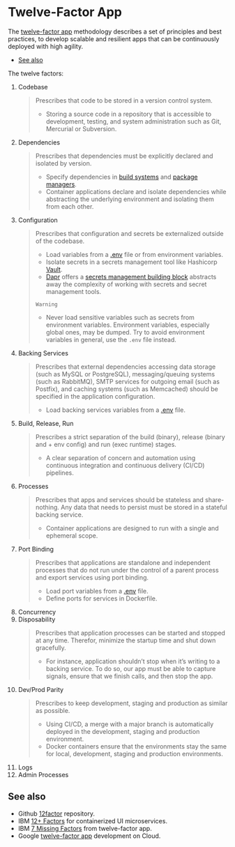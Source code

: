 # Twelve-Factor App

The [twelve-factor app](https://12factor.net/) methodology describes a set of principles and best practices, to develop scalable and resilient apps that can be continuously deployed with high agility.

- [See also](#see-also)

The twelve factors:

1. Codebase
   > Prescribes that code to be stored in a version control system.
   >
   > - Storing  a source code in a repository that is accessible to development, testing, and system administration such as Git, Mercurial or Subversion.
   >
2. Dependencies
   > Prescribes that dependencies must be explicitly declared and isolated by version.
   >
   > - Specify dependencies in [build systems](build-sytems.md) and [package managers](package-managers.md).
   > - Container applications declare and isolate dependencies while abstracting the underlying environment and isolating them from each other.
   >
3. Configuration
   > Prescribes that configuration and secrets be externalized outside of the codebase.
   >
   > - Load variables from a [.env](https://github.com/motdotla/dotenv) file or from environment variables.
   > - Isolate secrets in a secrets management tool like Hashicorp [Vault](https://github.com/hashicorp/vault).
   > - [Dapr](https://github.com/dapr/dapr) offers a [secrets management building block](https://docs.dapr.io/developing-applications/building-blocks/secrets/secrets-overview/) abstracts away the complexity of working with secrets and secret management tools.
   >
   > `Warning`
   >
   > - Never load sensitive variables such as secrets from environment variables. Environment variables, especially global ones, may be dumped. Try to avoid environment variables in general, use the `.env` file instead.
   >
4. Backing Services
   > Prescribes that external dependencies accessing data storage (such as MySQL or PostgreSQL), messaging/queuing systems (such as RabbitMQ), SMTP services for outgoing email (such as Postfix), and caching systems (such as Memcached) should be specified in the application configuration.
   >
   > - Load backing services variables from a [.env](https://github.com/motdotla/dotenv) file.
   >
5. Build, Release, Run
   > Prescribes a strict separation of the build (binary), release (binary and + env config) and run (exec runtime) stages.
   >
   > - A clear separation of concern and automation using continuous integration and continuous delivery (CI/CD) pipelines.
   >
6. Processes
   > Prescribes that apps and services should be stateless and share-nothing. Any data that needs to persist must be stored in a stateful backing service.
   >
   > - Container applications are designed to run with a single and ephemeral scope.
   >
7. Port Binding
   > Prescribes that applications are standalone and independent processes that do not run under the control of a parent process and export services using port binding.
   >
   > - Load port variables from a [.env](https://github.com/motdotla/dotenv) file.
   > - Define ports for services in Dockerfile.
   >
8. Concurrency
9. Disposability
   > Prescribes that application processes can be started and stopped at any time. Therefor, minimize the startup time and shut down gracefully.
   >
   > - For instance, application shouldn’t stop when it’s writing to a backing service. To do so, our app must be able to capture signals, ensure that we finish calls, and then stop the app.
   >
10. Dev/Prod Parity
    > Prescribes to keep development, staging and production as similar as possible.
    >
    > - Using CI/CD, a merge with a major branch is automatically deployed in the development, staging and production environment.
    > - Docker containers ensure that the environments stay the same for local, development, staging and production environments.
    >
11. Logs
12. Admin Processes

## See also

- Github [12factor]((https://github.com/heroku/12factor)) repository.
- IBM [12+ Factors](https://www.ibm.com/cloud/blog/12-plus-factors-for-containerized-ui-microservices) for containerized UI microservices.
- IBM [7 Missing Factors](https://www.ibm.com/cloud/blog/7-missing-factors-from-12-factor-applications) from twelve-factor app.
- Google [twelve-factor app](https://cloud.google.com/architecture/twelve-factor-app-development-on-gcp?hl=en) development on Cloud.
